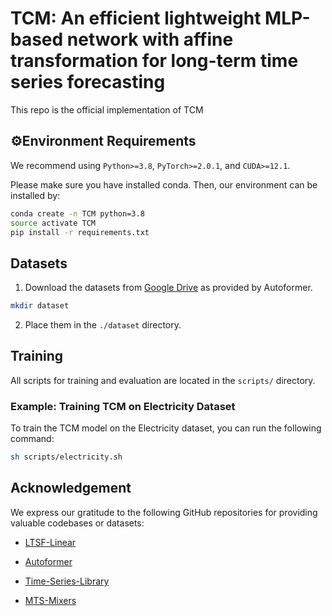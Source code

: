# TCM: An efficient lightweight MLP-based network with affine transformation for long-term time series forecasting
This repo is the official implementation of TCM
## ⚙️Environment Requirements
We recommend using `Python>=3.8`, `PyTorch>=2.0.1`, and `CUDA>=12.1`.

Please make sure you have installed conda. Then, our environment can be installed by:
```sh
conda create -n TCM python=3.8
source activate TCM 
pip install -r requirements.txt
```

## Datasets
1. Download the datasets from [Google Drive](https://drive.google.com/drive/folders/1ZOYpTUa82_jCcxIdTmyr0LXQfvaM9vIy) as provided by Autoformer.
```sh
mkdir dataset
```
2. Place them in the `./dataset` directory.

## Training
All scripts for training and evaluation are located in the `scripts/` directory.

### Example: Training TCM on Electricity Dataset
To train the TCM model on the Electricity dataset, you can run the following command:
```sh
sh scripts/electricity.sh
```

## Acknowledgement
We express our gratitude to the following GitHub repositories for providing valuable codebases or datasets:
- [LTSF-Linear](https://github.com/cure-lab/LTSF-Linear)

- [Autoformer](https://github.com/thuml/Autoformer)

- [Time-Series-Library](https://github.com/thuml/Time-Series-Library)

- [MTS-Mixers](https://github.com/plumprc/MTS-Mixers)